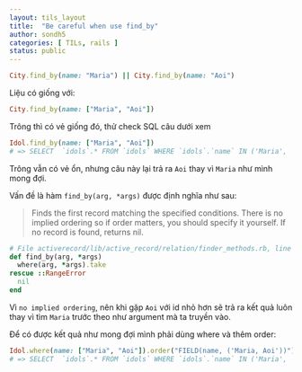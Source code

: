 ```yaml
---
layout: tils_layout
title:  "Be careful when use find_by"
author: sondh5
categories: [ TILs, rails ]
status: public
---
```


```ruby
City.find_by(name: "Maria") || City.find_by(name: "Aoi")
```
Liệu có giống với:
```ruby
City.find_by(name: ["Maria", "Aoi"])
```

Trông thì có vẻ giống đó, thử check SQL câu dưới xem

```ruby
Idol.find_by(name: ["Maria", "Aoi"])
# => SELECT  `idols`.* FROM `idols` WHERE `idols`.`name` IN ('Maria', 'Aoi') LIMIT 1
```
Trông vẫn có vẻ ổn, nhưng câu này lại trả ra `Aoi` thay vì `Maria` như mình mong đợi.

Vấn đề là hàm `find_by(arg, *args)` được định nghĩa như sau:

>Finds the first record matching the specified conditions. There is no implied ordering so if order matters, you should specify it yourself.
>If no record is found, returns nil.

```ruby
# File activerecord/lib/active_record/relation/finder_methods.rb, line 80
def find_by(arg, *args)
  where(arg, *args).take
rescue ::RangeError
  nil
end
```

Vì `no implied ordering`, nên khi gặp `Aoi` với id nhỏ hơn sẽ trả ra kết quả luôn thay vì tìm `Maria` trước theo như argument mà ta truyền vào.

Để có được kết quả như mong đợi mình phải dùng where và thêm order:
```ruby
Idol.where(name: ["Maria", "Aoi"]).order("FIELD(name, ('Maria, Aoi'))").take
# => SELECT  `idols`.* FROM `idols` WHERE `idols`.`name` IN ('Maria', 'Aoi') ORDER BY FIELD(name, ('Maria, Aoi')) LIMIT 1
```
